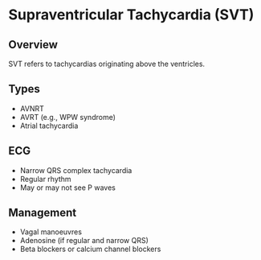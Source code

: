 # Supraventricular Tachycardia (SVT)

## Overview
SVT refers to tachycardias originating above the ventricles.

## Types
- AVNRT
- AVRT (e.g., WPW syndrome)
- Atrial tachycardia

## ECG
- Narrow QRS complex tachycardia
- Regular rhythm
- May or may not see P waves

## Management
- Vagal manoeuvres
- Adenosine (if regular and narrow QRS)
- Beta blockers or calcium channel blockers
